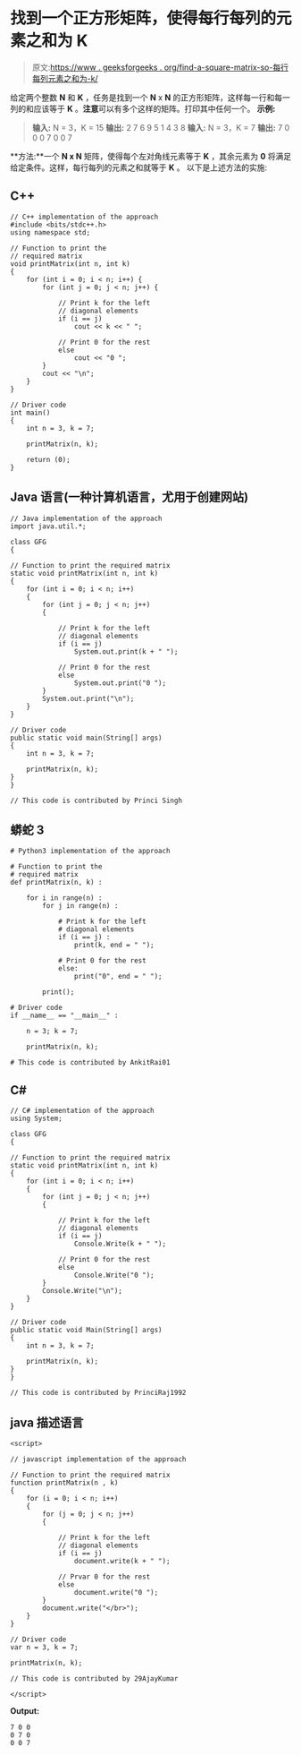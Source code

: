 # 找到一个正方形矩阵，使得每行每列的元素之和为 K

> 原文:[https://www . geeksforgeeks . org/find-a-square-matrix-so-每行每列元素之和为-k/](https://www.geeksforgeeks.org/find-a-square-matrix-such-that-sum-of-elements-in-every-row-and-column-is-k/)

给定两个整数 **N** 和 **K** ，任务是找到一个 **N** x **N** 的正方形矩阵，这样每一行和每一列的和应该等于 **K** 。**注意**可以有多个这样的矩阵。打印其中任何一个。
**示例:**

> **输入:** N = 3，K = 15
> **输出:**
> 2 7 6
> 9 5 1
> 4 3 8
> **输入:** N = 3，K = 7
> **输出:**
> 7 0 0
> 0 7 0
> 0 7

**方法:**一个 **N x N** 矩阵，使得每个左对角线元素等于 **K** ，其余元素为 **0** 将满足给定条件。这样，每行每列的元素之和就等于 **K** 。
以下是上述方法的实施:

## C++

```
// C++ implementation of the approach
#include <bits/stdc++.h>
using namespace std;

// Function to print the
// required matrix
void printMatrix(int n, int k)
{
    for (int i = 0; i < n; i++) {
        for (int j = 0; j < n; j++) {

            // Print k for the left
            // diagonal elements
            if (i == j)
                cout << k << " ";

            // Print 0 for the rest
            else
                cout << "0 ";
        }
        cout << "\n";
    }
}

// Driver code
int main()
{
    int n = 3, k = 7;

    printMatrix(n, k);

    return (0);
}
```

## Java 语言(一种计算机语言，尤用于创建网站)

```
// Java implementation of the approach
import java.util.*;

class GFG
{

// Function to print the required matrix
static void printMatrix(int n, int k)
{
    for (int i = 0; i < n; i++)
    {
        for (int j = 0; j < n; j++)
        {

            // Print k for the left
            // diagonal elements
            if (i == j)
                System.out.print(k + " ");

            // Print 0 for the rest
            else
                System.out.print("0 ");
        }
        System.out.print("\n");
    }
}

// Driver code
public static void main(String[] args)
{
    int n = 3, k = 7;

    printMatrix(n, k);
}
}

// This code is contributed by Princi Singh
```

## 蟒蛇 3

```
# Python3 implementation of the approach

# Function to print the
# required matrix
def printMatrix(n, k) :

    for i in range(n) :
        for j in range(n) :

            # Print k for the left
            # diagonal elements
            if (i == j) :
                print(k, end = " ");

            # Print 0 for the rest
            else:
                print("0", end = " ");

        print();

# Driver code
if __name__ == "__main__" :

    n = 3; k = 7;

    printMatrix(n, k);

# This code is contributed by AnkitRai01
```

## C#

```
// C# implementation of the approach
using System;

class GFG
{

// Function to print the required matrix
static void printMatrix(int n, int k)
{
    for (int i = 0; i < n; i++)
    {
        for (int j = 0; j < n; j++)
        {

            // Print k for the left
            // diagonal elements
            if (i == j)
                Console.Write(k + " ");

            // Print 0 for the rest
            else
                Console.Write("0 ");
        }
        Console.Write("\n");
    }
}

// Driver code
public static void Main(String[] args)
{
    int n = 3, k = 7;

    printMatrix(n, k);
}
}

// This code is contributed by PrinciRaj1992
```

## java 描述语言

```
<script>

// javascript implementation of the approach

// Function to print the required matrix
function printMatrix(n , k)
{
    for (i = 0; i < n; i++)
    {
        for (j = 0; j < n; j++)
        {

            // Print k for the left
            // diagonal elements
            if (i == j)
                document.write(k + " ");

            // Prvar 0 for the rest
            else
                document.write("0 ");
        }
        document.write("</br>");
    }
}

// Driver code
var n = 3, k = 7;

printMatrix(n, k);

// This code is contributed by 29AjayKumar

</script>
```

**Output:** 

```
7 0 0 
0 7 0 
0 0 7
```